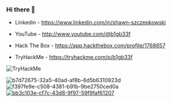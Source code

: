 ### Hi there 👋

-	Linkedin - https://www.linkedin.com/in/shawn-szczepkowski

-	YouTube - http://www.youtube.com/@b1gb33f

-	Hack The Box - https://app.hackthebox.com/profile/1768657

-	TryHackMe - https://tryhackme.com/p/b1gb33f
  <img src="https://tryhackme-badges.s3.amazonaws.com/b1gb33f.png" alt="TryHackMe">

![b7d72675-32a5-40ad-af8b-6d5b6310923d](https://github.com/user-attachments/assets/be1864cf-9ef4-4955-9c2b-84f92edc5376)  ![f397fe9e-c508-4381-b91b-9be2750ced0a](https://github.com/user-attachments/assets/6a87f632-a890-4f4e-83e6-324fbc5aaa4b)  [![bb3c103e-cf7c-43d8-9f97-59f9faf61207](https://github.com/user-attachments/assets/1a408912-3001-406a-b803-5b1a21898700)](https://api.accredible.com/v1/frontend/credential_website_embed_image/badge/95898014)










 










